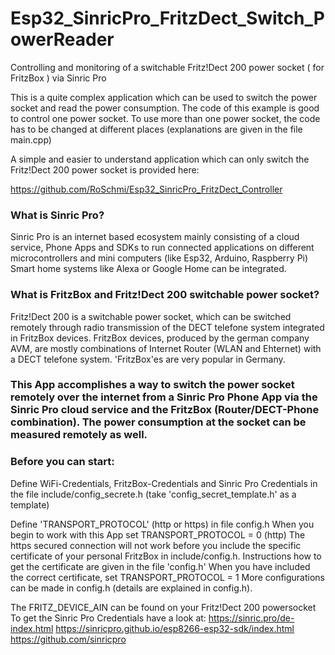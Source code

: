 # Esp32_SinricPro_FritzDect_Switch_PowerReader

Controlling and monitoring of a switchable Fritz!Dect 200 power socket ( for FritzBox ) via Sinric Pro

This is a quite complex application which can be used to switch the power socket and read the power consumption.
The code of this example is good to control one power socket. To use more than one power socket, the code has
to be changed at different places (explanations are given in the file main.cpp)

A simple and easier to understand application which can only switch the Fritz!Dect 200 power socket is provided here:

https://github.com/RoSchmi/Esp32_SinricPro_FritzDect_Controller

### What is Sinric Pro?
Sinric Pro is an internet based ecosystem mainly consisting of a cloud 
service, Phone Apps and SDKs to run connected applications on different
microcontrollers and mini computers (like Esp32, Arduino, Raspberry Pi)
Smart home systems like Alexa or Google Home can be integrated.

### What is FritzBox and Fritz!Dect 200 switchable power socket?
Fritz!Dect 200 is a switchable power socket, which can be switched
remotely through radio transmission of the DECT telefone system 
integrated in FritzBox devices. FritzBox devices, produced by the
german company AVM, are mostly combinations of Internet Router (WLAN and
Ehternet) with a DECT telefone system. 'FritzBox'es are very popular in
Germany.

### This App accomplishes a way to switch the power socket remotely over the internet from a Sinric Pro Phone App via the Sinric Pro cloud service and the FritzBox (Router/DECT-Phone combination). The power consumption at the socket can be measured remotely as well.

### Before you can start:
Define WiFi-Credentials, FritzBox-Credentials and Sinric Pro Credentials
in the file include/config_secrete.h (take 'config_secret_template.h' as a template)

Define 'TRANSPORT_PROTOCOL' (http or https) in file config.h
When you begin to work with this App set TRANSPORT_PROTOCOL = 0 (http)
The https secured connection will not work before you include the specific
certificate of your personal FritzBox in include/config.h.
Instructions how to get the certificate are given in the file 'config.h'
When you have included the correct certificate, set TRANSPORT_PROTOCOL = 1
More configurations can be made in config.h (details are explained in config.h).

The FRITZ_DEVICE_AIN can be found on your Fritz!Dect 200 powersocket
To get the Sinric Pro Credentials have a look at:
https://sinric.pro/de-index.html
https://sinricpro.github.io/esp8266-esp32-sdk/index.html
https://github.com/sinricpro

